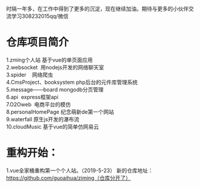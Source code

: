 时隔一年多，在工作中得到了更多的沉淀，现在继续加油。期待与更多的小伙伴交流学习308232015qq/微信

# 仓库项目简介
1.zming个人站 基于vue的单页面应用<br> 
2.websocket  用nodejs开发的网络聊天室<br>
3.spider    网络爬虫<br>
4.CmsProject、booksystem  php后台的元件库管理系统<br>
5.message——board  mongodb分页管理<br>
6.api  express框架api<br>
7.O2Oweb  电商平台的模仿<br>
8.personalHomePage 纪念萌新de第一个网站 <br>
9.waterfall 原生js开发的瀑布流<br>
10.cloudMusic 基于vue的简单仿网易云
<br>
# 重构开始：
1.vue全家桶重构第一个个人站。（2019-5-23）
新的仓库地址：https://github.com/guoaihua/ziming（仓库分开了）
